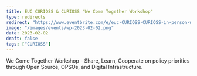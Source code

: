 ```yaml
---
title: EUC CURIOSS & CURIOSS "We Come Together Workshop"
type: redirects
redirect: "https://www.eventbrite.com/e/euc-CURIOSS-CURIOSS-in-person-we-come-together-workshop-tickets-504453492977"
image: "/images/events/wp-2023-02-02.png"
date: 2023-02-02
draft: false
tags: ["CURIOSS"]
---
```


We Come Together Workshop - Share, Learn, Cooperate on policy priorities through Open Source, OPSOs, and Digital Infrastructure.